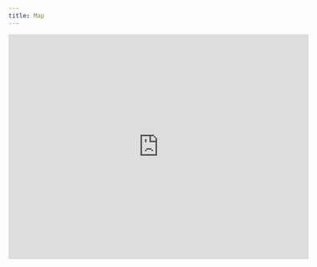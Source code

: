 ```yaml
---
title: Map
---
```


<iframe src="https://www.google.com/maps/embed?pb=!1m18!1m12!1m3!1d2713.950584017343!2d7.2437530156143435!3d47.13923417915651!2m3!1f0!2f0!3f0!3m2!1i1024!2i768!4f13.1!3m3!1m2!1s0x478e194d75537c07%3A0x4bef6527c5da2a2d!2sRue%20de%20Nidau%2036%2C%202502%20Bienne!5e0!3m2!1sfr!2sch!4v1612262297304!5m2!1sfr!2sch" width="600" height="450" frameborder="0" style="border:0;" allowfullscreen="" aria-hidden="false" tabindex="0"></iframe>